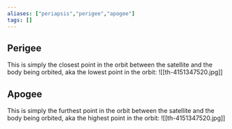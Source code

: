 ```yaml
---
aliases: ["periapsis","perigee","apogee"]
tags: []
---
```


## Perigee
This is simply the closest point in the orbit between the satellite and the body being orbited, aka the lowest point in the orbit:
![[th-4151347520.jpg]]

## Apogee
This is simply the furthest point in the orbit between the satellite and the body being orbited, aka the highest point in the orbit:
![[th-4151347520.jpg]]
